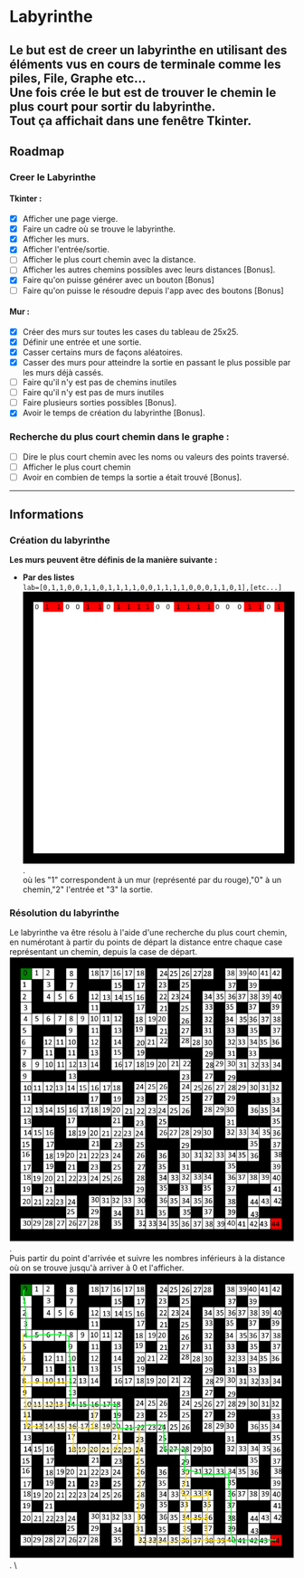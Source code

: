 # Labyrinthe

Le but est de creer un labyrinthe en utilisant des éléments vus en cours de terminale comme les piles, File, Graphe etc... \
Une fois crée le but est de trouver le chemin le plus court pour sortir du labyrinthe. \
Tout ça affichait dans une fenêtre Tkinter.
---
## Roadmap

### Creer le Labyrinthe

#### Tkinter :
- [x] Afficher une page vierge.
- [x] Faire un cadre où se trouve le labyrinthe.
- [x] Afficher les murs.
- [x] Afficher l'entrée/sortie.
- [ ] Afficher le plus court chemin avec la distance.
- [ ] Afficher les autres chemins possibles avec leurs distances [Bonus].
- [x] Faire qu'on puisse générer avec un bouton [Bonus]
- [ ] Faire qu'on puisse le résoudre depuis l'app avec des boutons [Bonus]
#### Mur :
- [x] Créer des murs sur toutes les cases du tableau de 25x25.
- [x] Définir une entrée et une sortie.
- [x] Casser certains murs de façons aléatoires.
- [x] Casser des murs pour atteindre la sortie en passant le plus possible par les murs déjà cassés.
- [ ] Faire qu'il n'y est pas de chemins inutiles
- [ ] Faire qu'il n'y est pas de murs inutiles
- [ ] Faire plusieurs sorties possibles [Bonus].
- [x] Avoir le temps de création du labyrinthe [Bonus].
### Recherche du plus court chemin dans le graphe :
- [ ] Dire le plus court chemin avec les noms ou valeurs des points traversé.
- [ ] Afficher le plus court chemin
- [ ] Avoir en combien de temps la sortie a était trouvé [Bonus].
---
## Informations
### Création du labyrinthe
**Les murs peuvent être définis de la manière suivante :**

- **Par des listes** \
`lab=[0,1,1,0,0,1,1,0,1,1,1,1,0,0,1,1,1,1,0,0,0,1,1,0,1],[etc...]` \
![Image Labyrinthe liste](/img/exemple_lab_liste.png "Labyrinthe avec liste"). \
où les "1" correspondent à un mur (représenté par du rouge),"0" à un chemin,"2" l'entrée et "3" la sortie.

### Résolution du labyrinthe
Le labyrinthe va être résolu à l'aide d'une recherche du plus court chemin, en numérotant à partir du points de départ la distance entre chaque case représentant un chemin, depuis la case de départ.  \
![Image Labyrinthe liste distances](/img/exemple_lab_distances.png "Labyrinthe liste distances"). \
Puis partir du point d'arrivée et suivre les nombres inférieurs à la distance où on se trouve jusqu'à arriver à 0 et l'afficher.  \
![Image Labyrinthe liste distances chemin](/img/exemple_lab_distances_chemin.png "Labyrinthe liste distances chemin"). \
